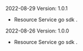 2022-08-29 Version: 1.0.1
- Resource Service go sdk .

2022-08-26 Version: 1.0.0
- Resource Service go sdk .

